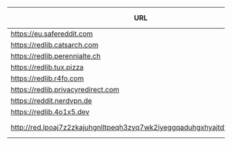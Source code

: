 |URL|Network|Version|Location|Behind Cloudflare?|Comment|
|-|-|-|-|-|-|
|https://eu.safereddit.com|WWW|v0.36.0|🇩🇪 DE||SFW only|
|https://redlib.catsarch.com|WWW|v0.36.0|🇺🇸 US|||
|https://redlib.perennialte.ch|WWW|v0.35.1|🇦🇺 AU|✅||
|https://redlib.tux.pizza|WWW|v0.36.0|🇺🇸 US|||
|https://redlib.r4fo.com|WWW|v0.36.0|🇩🇪 DE|✅||
|https://redlib.privacyredirect.com|WWW|v0.36.0|🇫🇮 FI|||
|https://reddit.nerdvpn.de|WWW|v0.36.0|🇺🇦 UA||SFW only|
|https://redlib.4o1x5.dev|WWW|v0.35.1|🇭🇺 HU|||
|http://red.lpoaj7z2zkajuhgnlltpeqh3zyq7wk2iyeggqaduhgxhyajtdt2j7wad.onion|Tor|v0.35.1|🇩🇪 DE||Onion of red.artemislena.eu|
